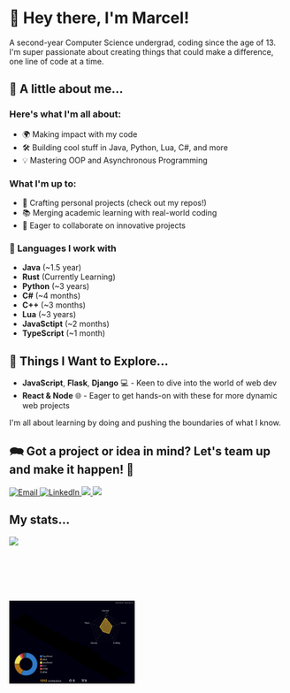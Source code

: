 # 👋 Hey there, I'm Marcel!

A second-year Computer Science undergrad, coding since the age of 13.
I'm super passionate about creating things that could make a difference, one line of code at a time.

## 💬 A little about me...

### Here's what I'm all about:
- 🌍 Making impact with my code
- 🛠️ Building cool stuff in Java, Python, Lua, C#, and more
- 💡 Mastering OOP and Asynchronous Programming

### What I'm up to:
- 🚀 Crafting personal projects (check out my repos!)
- 📚 Merging academic learning with real-world coding
- 🤝 Eager to collaborate on innovative projects

### 📘 Languages I work with

- **Java** (~1.5 year)
- **Rust** (Currently Learning)
- **Python** (~3 years)
- **C#** (~4 months)
- **C++** (~3 months)
- **Lua** (~3 years)
- **JavaSctipt** (~2 months)
- **TypeScript** (~1 month)

## 🧭 Things I Want to Explore...
- **JavaScript**, **Flask**, **Django** 💻 - Keen to dive into the world of web dev
- **React & Node** 🌐 - Eager to get hands-on with these for more dynamic web projects

I'm all about learning by doing and pushing the boundaries of what I know.

## 🗪 Got a project or idea in mind? Let's team up and make it happen! 🌟
<a href="mailto:marcelbarlik@gmail.com">
  <img src="https://img.shields.io/badge/Email-%23EEEEFF.svg?logoColor=black&logo=gmail&style=for-the-badge" alt="Email">
</a>
<a href="https://www.linkedin.com/in/marcel-barlik-300b61184/">
  <img src="https://img.shields.io/badge/LinkedIn-%230E76A8.svg?logoColor=white&logo=linkedin&style=for-the-badge" alt="LinkedIn">
</a>
<a href="https://discordapp.com/users/172360122197082115">
  <img src="https://img.shields.io/badge/Discord-%237289DA.svg?logo=Discord&logoColor=white&style=for-the-badge">
</a>
<a href="https://www.reddit.com/user/Supermarcel10/">
  <img src="https://img.shields.io/badge/Reddit-%23FF4500.svg?logo=Reddit&logoColor=white&style=for-the-badge">
</a>

## My stats...

<a style="display:block; margin-bottom:2vh;" href="https://hits.seeyoufarm.com"><img src="https://hits.seeyoufarm.com/api/count/incr/badge.svg?url=https%3A%2F%2Fgithub.com%2FSupermarcel10%2F&count_bg=%2379C83D&title_bg=%23555555&icon=&icon_color=%23E7E7E7&title=Profile+Views+%28Today%2FAll+Time%29&edge_flat=false"/></a><br>
<img src="https://raw.githubusercontent.com/Supermarcel10/Supermarcel10/main/profile-3d-contrib/profile-night-rainbow.svg" alt="Commit_Stats" style="float: left;  width: 45%; max-height: 35%">
<!-- <img src="https://steam-stat.vercel.app/api?profileName=Supermarcel10" alt="Steam_Stats" style="float: left; width: 47%; max-height: 35%"> -->
